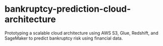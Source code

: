 # bankruptcy-prediction-cloud-architecture
Prototyping a scalable cloud architecture using AWS S3, Glue, Redshift, and SageMaker to predict bankruptcy risk using financial data.
